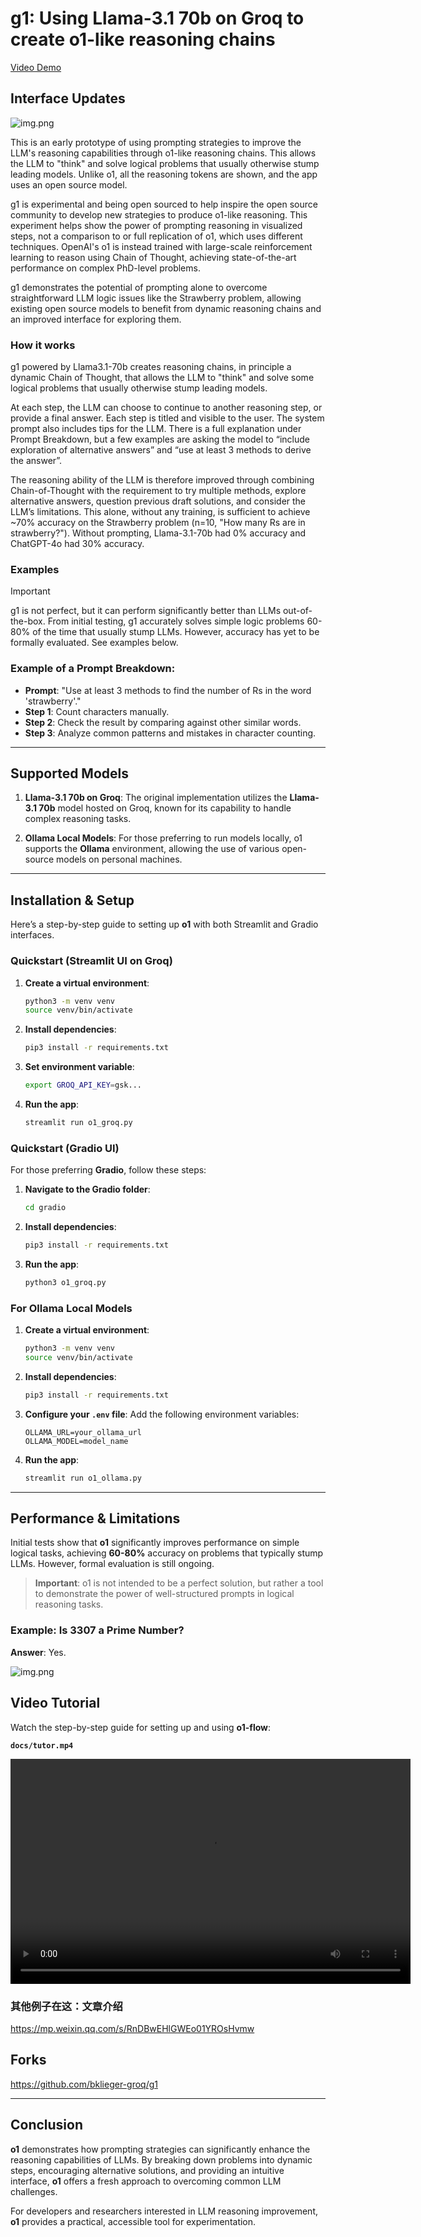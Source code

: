 
# g1: Using Llama-3.1 70b on Groq to create o1-like reasoning chains

[Video Demo](https://github.com/user-attachments/assets/db2a221f-f8eb-48c3-b5a7-8399c6300243)

## **Interface Updates**
![img.png](docs/img5.png)

This is an early prototype of using prompting strategies to improve the LLM's reasoning capabilities through o1-like reasoning chains. This allows the LLM to "think" and solve logical problems that usually otherwise stump leading models. Unlike o1, all the reasoning tokens are shown, and the app uses an open source model.

g1 is experimental and being open sourced to help inspire the open source community to develop new strategies to produce o1-like reasoning. This experiment helps show the power of prompting reasoning in visualized steps, not a comparison to or full replication of o1, which uses different techniques. OpenAI's o1 is instead trained with large-scale reinforcement learning to reason using Chain of Thought, achieving state-of-the-art performance on complex PhD-level problems. 

g1 demonstrates the potential of prompting alone to overcome straightforward LLM logic issues like the Strawberry problem, allowing existing open source models to benefit from dynamic reasoning chains and an improved interface for exploring them.


### How it works

g1 powered by Llama3.1-70b creates reasoning chains, in principle a dynamic Chain of Thought, that allows the LLM to "think" and solve some logical problems that usually otherwise stump leading models.

At each step, the LLM can choose to continue to another reasoning step, or provide a final answer. Each step is titled and visible to the user. The system prompt also includes tips for the LLM. There is a full explanation under Prompt Breakdown, but a few examples are asking the model to “include exploration of alternative answers” and “use at least 3 methods to derive the answer”.

The reasoning ability of the LLM is therefore improved through combining Chain-of-Thought with the requirement to try multiple methods, explore alternative answers, question previous draft solutions, and consider the LLM’s limitations. This alone, without any training, is sufficient to achieve ~70% accuracy on the Strawberry problem (n=10, "How many Rs are in strawberry?"). Without prompting, Llama-3.1-70b had 0% accuracy and ChatGPT-4o had 30% accuracy.


### Examples

> [!IMPORTANT]
> g1 is not perfect, but it can perform significantly better than LLMs out-of-the-box. From initial testing, g1 accurately solves simple logic problems 60-80% of the time that usually stump LLMs. However, accuracy has yet to be formally evaluated. See examples below.

### **Example of a Prompt Breakdown:**
- **Prompt**: "Use at least 3 methods to find the number of Rs in the word 'strawberry'."
- **Step 1**: Count characters manually.
- **Step 2**: Check the result by comparing against other similar words.
- **Step 3**: Analyze common patterns and mistakes in character counting.

---

## **Supported Models**

1. **Llama-3.1 70b on Groq**: The original implementation utilizes the **Llama-3.1 70b** model hosted on Groq, known for its capability to handle complex reasoning tasks.

2. **Ollama Local Models**: For those preferring to run models locally, o1 supports the **Ollama** environment, allowing the use of various open-source models on personal machines.

---

## **Installation & Setup**

Here’s a step-by-step guide to setting up **o1** with both Streamlit and Gradio interfaces.

### **Quickstart (Streamlit UI on Groq)**

1. **Create a virtual environment**:
   ```bash
   python3 -m venv venv
   source venv/bin/activate
   ```

2. **Install dependencies**:
   ```bash
   pip3 install -r requirements.txt
   ```

3. **Set environment variable**:
   ```bash
   export GROQ_API_KEY=gsk...
   ```

4. **Run the app**:
   ```bash
   streamlit run o1_groq.py
   ```

### **Quickstart (Gradio UI)**

For those preferring **Gradio**, follow these steps:

1. **Navigate to the Gradio folder**:
   ```bash
   cd gradio
   ```

2. **Install dependencies**:
   ```bash
   pip3 install -r requirements.txt
   ```

3. **Run the app**:
   ```bash
   python3 o1_groq.py
   ```

### **For Ollama Local Models**

1. **Create a virtual environment**:
   ```bash
   python3 -m venv venv
   source venv/bin/activate
   ```

2. **Install dependencies**:
   ```bash
   pip3 install -r requirements.txt
   ```

3. **Configure your `.env` file**:
   Add the following environment variables:
   ```
   OLLAMA_URL=your_ollama_url
   OLLAMA_MODEL=model_name
   ```

4. **Run the app**:
   ```bash
   streamlit run o1_ollama.py
   ```

---

## **Performance & Limitations**

Initial tests show that **o1** significantly improves performance on simple logical tasks, achieving **60-80%** accuracy on problems that typically stump LLMs. However, formal evaluation is still ongoing.

> **Important**: o1 is not intended to be a perfect solution, but rather a tool to demonstrate the power of well-structured prompts in logical reasoning tasks.

### **Example: Is 3307 a Prime Number?**
**Answer**: Yes.  

![img.png](docs/img1.png)



## **Video Tutorial**

Watch the step-by-step guide for setting up and using **o1-flow**:

**`docs/tutor.mp4`**

<video width="640" height="360" controls>
  <source src="./docs/tutor.mp4" type="video/mp4">
  Your browser does not support the video tag.
</video>

### 其他例子在这：文章介绍
https://mp.weixin.qq.com/s/RnDBwEHlGWEo01YROsHvmw

## **Forks**

https://github.com/bklieger-groq/g1

---

## **Conclusion**

**o1** demonstrates how prompting strategies can significantly enhance the reasoning capabilities of LLMs. By breaking down problems into dynamic steps, encouraging alternative solutions, and providing an intuitive interface, **o1** offers a fresh approach to overcoming common LLM challenges.

For developers and researchers interested in LLM reasoning improvement, **o1** provides a practical, accessible tool for experimentation.